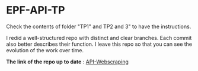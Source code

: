 # EPF-API-TP

Check the contents of folder "TP1" and TP2 and 3" to have the instructions.


I redid a well-structured repo with distinct and clear branches. Each commit also better describes their function. I leave this repo so that you can see the evolution of the work over time.

**The link of the repo up to date** : [API-Webscraping](https://github.com/BMancel/API-Webscraping.git)
